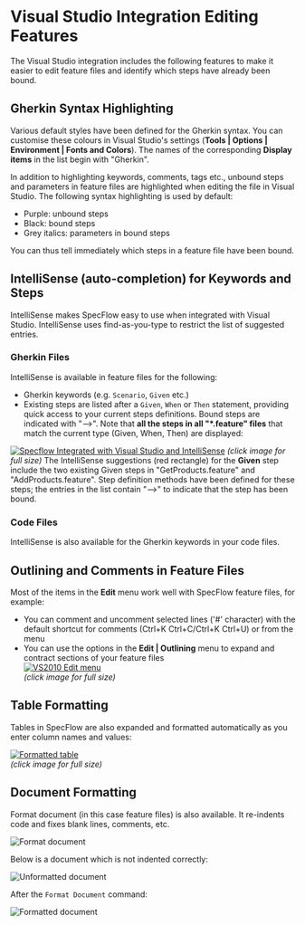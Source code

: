 # Visual Studio Integration Editing Features

The Visual Studio integration includes the following features to make it easier to edit feature files and identify which steps have already been bound.

## Gherkin Syntax Highlighting

Various default styles have been defined for the Gherkin syntax. You can customise these colours in Visual Studio's settings (**Tools | Options | Environment | Fonts and Colors**). The names of the corresponding **Display items** in the list begin with "Gherkin".

In addition to highlighting keywords, comments, tags etc., unbound steps and parameters in feature files are highlighted when editing the file in Visual Studio. The following syntax highlighting is used by default:  

* Purple: unbound steps
* Black: bound steps
* Grey italics: parameters in bound steps

You can thus tell immediately which steps in a feature file have been bound.

## IntelliSense (auto-completion) for Keywords and Steps

IntelliSense makes SpecFlow easy to use when integrated with Visual Studio. IntelliSense uses find-as-you-type to restrict the list of suggested entries.

### Gherkin Files

IntelliSense is available in feature files for the following:  

* Gherkin keywords (e.g. `Scenario`, `Given` etc.)
* Existing steps are listed after a `Given`, `When` or `Then` statement, providing quick access to your current steps definitions. Bound steps are indicated with "-->". Note that **all the steps in all "*.feature" files** that match the current type (Given, When, Then) are displayed:  

[![Specflow Integrated with Visual Studio and IntelliSense](http://specflow.org/screenshots/IntelliSense.png)](http://specflow.org/screenshots/IntelliSense.png)
_(click image for full size)_
The IntelliSense suggestions (red rectangle) for the **Given** step include the two existing Given steps in "GetProducts.feature" and "AddProducts.feature". Step definition methods have been defined for these steps; the entries in the list contain "-->" to indicate that the step has been bound.

### Code Files

IntelliSense is also available for the Gherkin keywords in your code files.

## Outlining and Comments in Feature Files

Most of the items in the **Edit** menu work well with SpecFlow feature files, for example:

* You can comment and uncomment selected lines ('#' character) with the default shortcut for comments (Ctrl+K Ctrl+C/Ctrl+K Ctrl+U) or from the menu
* You can use the options in the **Edit | Outlining** menu to expand and contract sections of your feature files  
[![VS2010 Edit menu](http://specflow.org/media/outlining_editor.png)](http://specflow.org/media/outlining_editor.png)  
_(click image for full size)_

## Table Formatting

Tables in SpecFlow are also expanded and formatted automatically as you enter column names and values:

[![Formatted table](http://specflow.org/screenshots/FormattedTable.png)](http://specflow.org/screenshots/FormattedTable.png)  
_(click image for full size)_

## Document Formatting

Format document (in this case feature files) is also available. It re-indents code and fixes blank lines, comments, etc.

![Format document](/_static/images/format-doc.png)

Below is a document which is not indented correctly:

![Unformatted document](/_static/images/format-doc-before.png)

After the `Format Document` command:

![Formatted document](/_static/images/format-doc-after.png)
